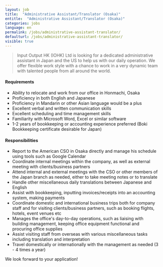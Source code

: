 ```yaml
---
layout: job
title:  "Administrative Assistant/Translator (Osaka)"
entitle:  "Administrative Assistant/Translator (Osaka)"
categories: jobs
language: en
permalink: /jobs/administrative-assistant-translator/
defaulturl: /jobs/administrative-assistant-translator/
visible: true
---
```

<blockquote>Input Output HK (IOHK) Ltd is looking for a dedicated administrative assistant in Japan and the US to help us with our daily operation. We offer flexible work style with a chance to work in a very dynamic team with talented people from all around the world.</blockquote>

<h4>Requirements</h4>

- Ability to relocate and work from our office in Honmachi, Osaka
- Proficiency in both English and Japanese
- Proficiency in Mandarin or other Asian language would be a plus
- Excellent verbal and written communication skills
- Excellent scheduling and time management skills
- Familiarity with Microsoft Word, Excel or similar software
- 1-2 years of bookkeeping or accounting experience preferred (Boki Bookkeeping certificate desirable for Japan)

<h4>Responsibilities</h4>

- Report to the American CSO in Osaka directly and manage his schedule using tools such as Google Calendar
- Coordinate internal meetings within the company, as well as external meeting with clients/business partners
- Attend internal and external meetings with the CSO or other members of the Japan branch as needed, either to take meeting notes or to translate
- Handle other miscellaneous daily translations between Japanese and English
- Assist with bookkeeping, inputting invoices/receipts into an accounting system, making payments
- Coordinate domestic and international business trips both for company staff and for visiting clients/business partners, such as booking flights, hotels, event venues etc
- Manages the office's day-to-day operations, such as liaising with building management, keeping office equipment functional and procuring office supplies
- Assist visiting staff from overseas with various miscellaneous tasks including translation and interpretation
- Travel domestically or internationally with the management as needed (3 - 4 times a year)

We look forward to your application!

